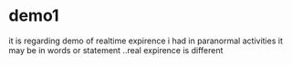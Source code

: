 # demo1
it is regarding demo of realtime expirence i had in paranormal activities it may be in words or statement ..real expirence is different
